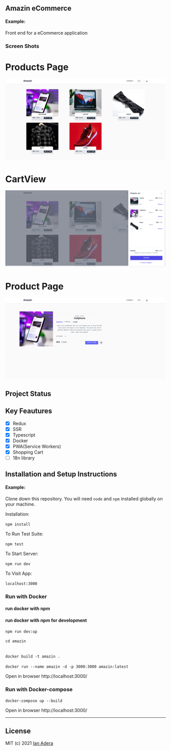 ## Amazin eCommerce

#### Example:

Front end for a eCommerce application

### Screen Shots

# Products Page

![Products Page](https://github.com/Ianodad/Amazin/blob/5be3f56d789a2680d3cd0b53df9dab976234e334/screenshots/HomePage.png?raw=true)

# CartView

![Cart View](https://github.com/Ianodad/Amazin/blob/5be3f56d789a2680d3cd0b53df9dab976234e334/screenshots/with%20cart.png?raw=true)

# Product Page

![Product apge](https://github.com/Ianodad/Amazin/blob/5be3f56d789a2680d3cd0b53df9dab976234e334/screenshots/product_details.png?raw=true)

## Project Status

## Key Feautures

- [x] Redux
- [x] SSR
- [x] Typescript
- [x] Docker
- [x] PWA(Service Workers)
- [x] Shopping Cart
- [ ] 18n library

## Installation and Setup Instructions

#### Example:

Clone down this repository. You will need `node` and `npm` installed globally on your machine.

Installation:

`npm install`

To Run Test Suite:

`npm test`

To Start Server:

`npm run dev`

To Visit App:

`localhost:3000`

### Run with Docker

#### run docker with npm

#### run docker with npm for development

```console
npm run dev:up

```

```console
cd amazin


docker build -t amazin .

docker run --name amazin -d -p 3000:3000 amazin:latest
```

Open in browser
http://localhost:3000/

### Run with Docker-compose

```console
docker-compose up --build
```

Open in browser
http://localhost:3000/

---

## License

MIT (c) 2021 [Ian Adera](https://github.com/ianodad)
